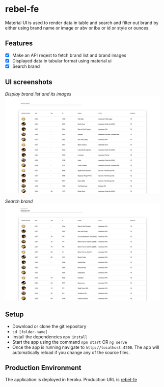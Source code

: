 # rebel-fe
Material UI is used to render data in table and search and filter out brand by either using brand name or image or abv or ibu or id or style or ounces.
## Features

- [x] Make an API reqest to fetch brand list and brand images
- [x] Displayed data in tabular format using material ui
- [x] Search brand

## UI screenshots
*Display brand list and its images*
![brand_list.png](/src/assets/ss/brand_list.png)

*Search brand*
![search_brand.png](/src/assets/ss/search_brand.png)

## Setup

- Download or clone the git repository
- `cd [folder-name]`
- Install the dependencies
`npm install`
- Start the app using the command
`npm start`
OR
`ng serve`
- Once the app is running navigate to `http://localhost:4200`. The app will automatically reload if you change any of the source files.


## Production Environment
The application is deployed in heroku. Production URL is [rebel-fe](https://rebel-frontend.herokuapp.com/#/brandList)
